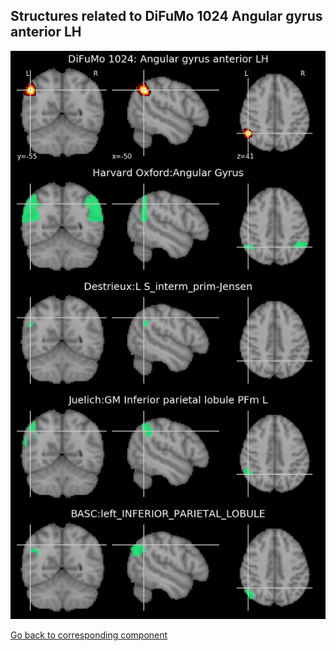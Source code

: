 


## Structures related to DiFuMo 1024 Angular gyrus anterior LH

![496](496.jpg "Structures related to DiFuMo 1024 Angular gyrus anterior LH")

[Go back to corresponding component](https://parietal-inria.github.io/DiFuMo/1024/html/496.html)